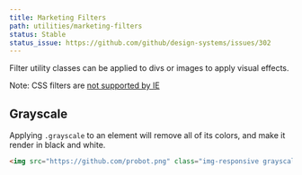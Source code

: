 ```yaml
---
title: Marketing Filters
path: utilities/marketing-filters
status: Stable
status_issue: https://github.com/github/design-systems/issues/302
---
```


Filter utility classes can be applied to divs or images to apply visual effects.

<div class="flash flash-warn">
  Note: CSS filters are <a href="http://caniuse.com/#feat=css-filters">not supported by IE</a>
</div>

## Grayscale

Applying `.grayscale` to an element will remove all of its colors, and make it render in black and white.

```html
<img src="https://github.com/probot.png" class="img-responsive grayscale" alt="">
```
